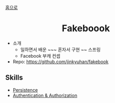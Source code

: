 <a href="/">홈으로</a>

<h1 style="text-align: center; ">Fakeboook</h1>

- 소개
  - 일하면서 배운 ~~~ 혼자서 구현 ~~ 스프링
  - Facebook 부캐 컨셉
- Repo: <u> https://github.com/jinkyuhan/fakebook </u>

## Skills

- [Persistence](./Persistence)
- [Authentication & Authorization](./Authentication_and_authorization)
